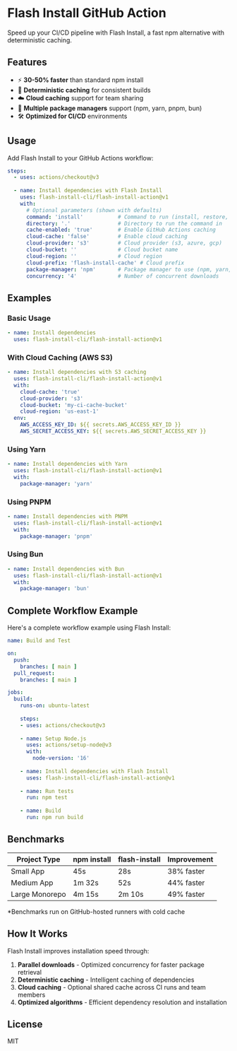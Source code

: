 # Flash Install GitHub Action

Speed up your CI/CD pipeline with Flash Install, a fast npm alternative with deterministic caching.

## Features

- ⚡ **30-50% faster** than standard npm install
- 🔄 **Deterministic caching** for consistent builds
- ☁️ **Cloud caching** support for team sharing
- 🔌 **Multiple package managers** support (npm, yarn, pnpm, bun)
- 🛠️ **Optimized for CI/CD** environments

## Usage

Add Flash Install to your GitHub Actions workflow:

```yaml
steps:
  - uses: actions/checkout@v3
  
  - name: Install dependencies with Flash Install
    uses: flash-install-cli/flash-install-action@v1
    with:
      # Optional parameters (shown with defaults)
      command: 'install'           # Command to run (install, restore, snapshot, clean)
      directory: '.'               # Directory to run the command in
      cache-enabled: 'true'        # Enable GitHub Actions caching
      cloud-cache: 'false'         # Enable cloud caching
      cloud-provider: 's3'         # Cloud provider (s3, azure, gcp)
      cloud-bucket: ''             # Cloud bucket name
      cloud-region: ''             # Cloud region
      cloud-prefix: 'flash-install-cache' # Cloud prefix
      package-manager: 'npm'       # Package manager to use (npm, yarn, pnpm, bun)
      concurrency: '4'             # Number of concurrent downloads
```

## Examples

### Basic Usage

```yaml
- name: Install dependencies
  uses: flash-install-cli/flash-install-action@v1
```

### With Cloud Caching (AWS S3)

```yaml
- name: Install dependencies with S3 caching
  uses: flash-install-cli/flash-install-action@v1
  with:
    cloud-cache: 'true'
    cloud-provider: 's3'
    cloud-bucket: 'my-ci-cache-bucket'
    cloud-region: 'us-east-1'
  env:
    AWS_ACCESS_KEY_ID: ${{ secrets.AWS_ACCESS_KEY_ID }}
    AWS_SECRET_ACCESS_KEY: ${{ secrets.AWS_SECRET_ACCESS_KEY }}
```

### Using Yarn

```yaml
- name: Install dependencies with Yarn
  uses: flash-install-cli/flash-install-action@v1
  with:
    package-manager: 'yarn'
```

### Using PNPM

```yaml
- name: Install dependencies with PNPM
  uses: flash-install-cli/flash-install-action@v1
  with:
    package-manager: 'pnpm'
```

### Using Bun

```yaml
- name: Install dependencies with Bun
  uses: flash-install-cli/flash-install-action@v1
  with:
    package-manager: 'bun'
```

## Complete Workflow Example

Here's a complete workflow example using Flash Install:

```yaml
name: Build and Test

on:
  push:
    branches: [ main ]
  pull_request:
    branches: [ main ]

jobs:
  build:
    runs-on: ubuntu-latest
    
    steps:
    - uses: actions/checkout@v3
    
    - name: Setup Node.js
      uses: actions/setup-node@v3
      with:
        node-version: '16'
    
    - name: Install dependencies with Flash Install
      uses: flash-install-cli/flash-install-action@v1
    
    - name: Run tests
      run: npm test
    
    - name: Build
      run: npm run build
```

## Benchmarks

| Project Type | npm install | flash-install | Improvement |
|--------------|------------|---------------|-------------|
| Small App    | 45s        | 28s           | 38% faster  |
| Medium App   | 1m 32s     | 52s           | 44% faster  |
| Large Monorepo | 4m 15s   | 2m 10s        | 49% faster  |

*Benchmarks run on GitHub-hosted runners with cold cache

## How It Works

Flash Install improves installation speed through:

1. **Parallel downloads** - Optimized concurrency for faster package retrieval
2. **Deterministic caching** - Intelligent caching of dependencies
3. **Cloud caching** - Optional shared cache across CI runs and team members
4. **Optimized algorithms** - Efficient dependency resolution and installation

## License

MIT
